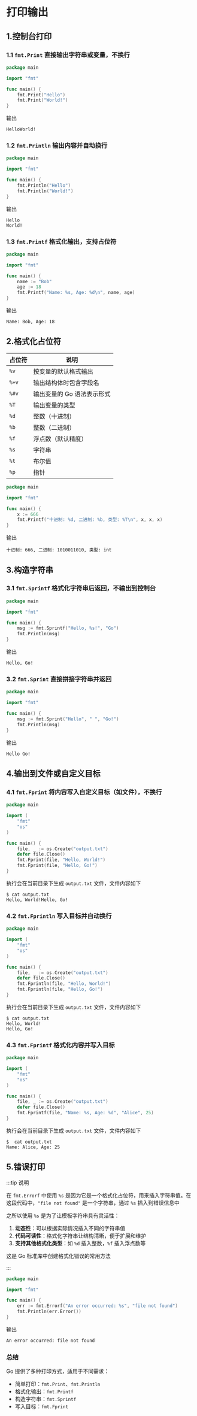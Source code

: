 # 打印输出

## 1.控制台打印

### 1.1 `fmt.Print` 直接输出字符串或变量，不换行

```go
package main

import "fmt"

func main() {
	fmt.Print("Hello")
	fmt.Print("World!")
}
```

输出

```shell
HelloWorld!
```



### 1.2 `fmt.Println` 输出内容并自动换行

```go
package main

import "fmt"

func main() {
	fmt.Println("Hello")
	fmt.Println("World!")
}
```

输出

```shell
Hello
World!
```



### 1.3 `fmt.Printf` 格式化输出，支持占位符

```go
package main

import "fmt"

func main() {
	name := "Bob"
	age := 18
	fmt.Printf("Name: %s, Age: %d\n", name, age)
}
```

输出

```shell
Name: Bob, Age: 18
```





## 2.格式化占位符

| 占位符 | 说明                       |
| ------ | -------------------------- |
| `%v`   | 按变量的默认格式输出       |
| `%+v`  | 输出结构体时包含字段名     |
| `%#v`  | 输出变量的 Go 语法表示形式 |
| `%T`   | 输出变量的类型             |
| `%d`   | 整数（十进制）             |
| `%b`   | 整数（二进制）             |
| `%f`   | 浮点数（默认精度）         |
| `%s`   | 字符串                     |
| `%t`   | 布尔值                     |
| `%p`   | 指针                       |



```go
package main

import "fmt"

func main() {
	x := 666
	fmt.Printf("十进制: %d, 二进制: %b, 类型: %T\n", x, x, x)
}
```

输出

```shell
十进制: 666, 二进制: 1010011010, 类型: int
```



## 3.构造字符串

### 3.1 `fmt.Sprintf` 格式化字符串后返回，不输出到控制台

```go
package main

import "fmt"

func main() {
	msg := fmt.Sprintf("Hello, %s!", "Go")
	fmt.Println(msg)
}
```

输出

```shell
Hello, Go!
```



### 3.2 `fmt.Sprint` 直接拼接字符串并返回

```go
package main

import "fmt"

func main() {
	msg := fmt.Sprint("Hello", " ", "Go!")
	fmt.Println(msg)
}
```

输出

```shell
Hello Go!
```



## 4.输出到文件或自定义目标

### 4.1 `fmt.Fprint` 将内容写入自定义目标（如文件），不换行

```go
package main

import (
	"fmt"
	"os"
)

func main() {
	file, _ := os.Create("output.txt")
	defer file.Close()
	fmt.Fprint(file, "Hello, World!")
	fmt.Fprint(file, "Hello, Go!")
}
```

执行会在当前目录下生成 `output.txt` 文件，文件内容如下

```shell
$ cat output.txt 
Hello, World!Hello, Go!
```



### 4.2 `fmt.Fprintln` 写入目标并自动换行

```go
package main

import (
	"fmt"
	"os"
)

func main() {
	file, _ := os.Create("output.txt")
	defer file.Close()
	fmt.Fprintln(file, "Hello, World!")
	fmt.Fprintln(file, "Hello, Go!")
}
```

执行会在当前目录下生成 `output.txt` 文件，文件内容如下

```shell
$ cat output.txt 
Hello, World!
Hello, Go!
```





### 4.3 `fmt.Fprintf` 格式化内容并写入目标

```go
package main

import (
	"fmt"
	"os"
)

func main() {
	file, _ := os.Create("output.txt")
	defer file.Close()
	fmt.Fprintf(file, "Name: %s, Age: %d", "Alice", 25)
}
```

执行会在当前目录下生成 `output.txt` 文件，文件内容如下

```shell
$  cat output.txt 
Name: Alice, Age: 25
```





## 5.错误打印

:::tip 说明

在 `fmt.Errorf` 中使用 `%s` 是因为它是一个格式化占位符，用来插入字符串值。在这段代码中，`"file not found"` 是一个字符串，通过 `%s` 插入到错误信息中

之所以使用 `%s` 是为了让模板字符串具有灵活性：

1. **动态性**：可以根据实际情况插入不同的字符串值
2. **代码可读性**：格式化字符串让结构清晰，便于扩展和维护
3. **支持其他格式化类型**：如 `%d` 插入整数，`%f` 插入浮点数等

这是 Go 标准库中创建格式化错误的常用方法

:::

```go
package main

import "fmt"

func main() {
	err := fmt.Errorf("An error occurred: %s", "file not found")
	fmt.Println(err.Error())
}
```

输出

```sh
An error occurred: file not found
```



### **总结**

Go 提供了多种打印方式，适用于不同需求：

- 简单打印：`fmt.Print`、`fmt.Println`
- 格式化输出：`fmt.Printf`
- 构造字符串：`fmt.Sprintf`
- 写入目标：`fmt.Fprint`
















